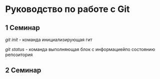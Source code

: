 # Руководство по работе с Git

##  1 Семинар
*git init* - команда инициализирующая гит

*git status* - команда выполняющая блок с информациейпо состоянию репозитория

## 2 Семинар
